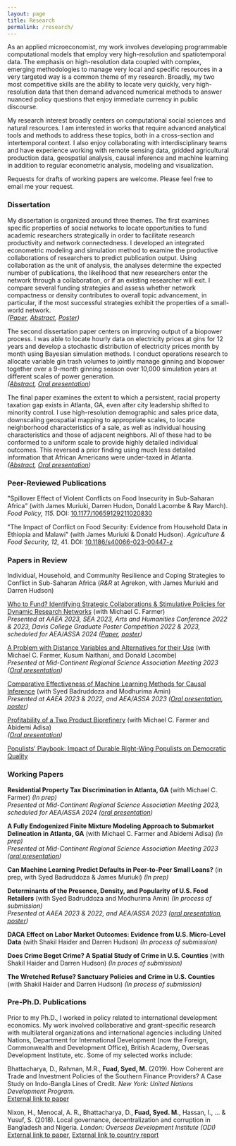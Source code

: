 ```yaml
---
layout: page
title: Research
permalink: /research/
---
```

As an applied microeconomist, my work involves developing programmable computational models that employ very high-resolution and spatiotemporal data. The emphasis on high-resolution data coupled with complex, emerging methodologies to manage very local and specific resources in a very targeted way is a common theme of my research. Broadly, my two most competitive skills are the ability to locate very quickly, very high-resolution data that then demand advanced numerical methods to answer nuanced policy questions that enjoy immediate currency in public discourse. 

My research interest broadly centers on computational social sciences and natural resources. I am interested in works that require advanced analytical tools and methods to address these topics, both in a cross-section and intertemporal context. I also enjoy collaborating with interdisciplinary teams and have experience working with remote sensing data, gridded agricultural production data, geospatial analysis, causal inference and machine learning in addition to regular econometric analysis, modeling and visualization. 

Requests for drafts of working papers are welcome. Please feel free to email me your request. 

### Dissertation <br>
My dissertation is organized around three themes. The first examines specific properties of social networks to locate opportunities to fund academic researchers strategically in order to facilitate research productivity and network connectedness. I developed an integrated econometric modeling and simulation method to examine the productive collaborations of researchers to predict publication output. Using collaboration as the unit of analysis, the analyses determine the expected number of publications, the likelihood that new researchers enter the network through a collaboration, or if an existing researcher will exit. I compare several funding strategies and assess whether network compactness or density contributes to overall topic advancement, in particular, if the most successful strategies exhibit the properties of a small-world network. <br>
*([Paper](/PPT_Strength%20of%20weak%20ties.pdf), [Abstract](/abstracts/networks.md), [Poster](/Poster_Strength%20of%20weak%20ties.pdf))*

The second dissertation paper centers on improving output of a biopower process. I was able to locate hourly data on electricity prices at gins for 12 years and develop a stochastic distribution of electricity prices month by month using Bayesian simulation methods. I conduct operations research to allocate variable gin trash volumes to jointly manage ginning and biopower together over a 9-month ginning season over 10,000 simulation years at different scales of power generation. <br>
*([Abstract](/abstracts/bioenergy.md), [Oral presentation](/PPT_Bioenergy.pdf))*

The final paper examines the extent to which a persistent, racial property taxation gap exists in Atlanta, GA, even after city leadership shifted to minority control. I use high-resolution demographic and sales price data, downscaling geospatial mapping to appropriate scales, to locate neighborhood characteristics of a sale, as well as individual housing characteristics and those of adjacent neighbors. All of these had to be conformed to a uniform scale to provide highly detailed individual outcomes. This reversed a prior finding using much less detailed information that African Americans were under-taxed in Atlanta. <br>
*([Abstract](/abstracts/atlanta_tax.md), [Oral presentation](/PPT_Bias%20in%20Atlanta%20property%20tax.pdf))*

### Peer-Reviewed Publications <br>
"Spillover Effect of Violent Conflicts on Food Insecurity in Sub-Saharan Africa" (with James Muriuki, Darren Hudon, Donald Lacombe & Ray March). *Food Policy, 115.* DOI: [10.1177/10659129211020830](https://doi.org/10.1016/j.foodpol.2023.102417) <br> 

"The Impact of Conflict on Food Security: Evidence from Household Data in Ethiopia and Malawi" (with James Muriuki & Donald Hudson). *Agriculture & Food Security, 12,* 41. DOI: [10.1186/s40066-023-00447-z](https://doi.org/10.1186/s40066-023-00447-z) <br>

### Papers in Review <br> 
Individual, Household, and Community Resilience and Coping Strategies to Conflict in Sub-Saharan Africa (*R&R* at Agrekon, with James Muriuki and Darren Hudson) <br> 

[Who to Fund? Identifying Strategic Collaborations & Stimulative Policies for Dynamic Research Networks](/abstracts/networks.md) (with Michael C. Farmer) <br> 
*Presented at AAEA 2023, SEA 2023, Arts and Humanities Conference 2022 & 2023, Davis College Graduate Poster Competition 2022 & 2023, scheduled for AEA/ASSA 2024 ([Paper](/PPT_Strength%20of%20weak%20ties.pdf), [poster](/Poster_Strength%20of%20weak%20ties.pdf))*

[A Problem with Distance Variables and Alternatives for their Use](/abstracts/distance_variables.md) (with Michael C. Farmer, Kusum Naithani, and Donald Lacombe) <br> 
*Presented at Mid-Continent Regional Science Association Meeting 2023 ([Oral presentation](/PPT_Distance%20variables.pdf))*

[Comparative Effectiveness of Machine Learning Methods for Causal Inference](/abstracts/causal_ml.md) (with Syed Badruddoza and Modhurima Amin) <br> 
*Presented at AAEA 2023 & 2022, and AEA/ASSA 2023 ([Oral presentation](/PPT_Comparative%20effectiveness%20of%20causal%20ML.pdf), [poster](/Poster_Comparative%20effectiveness%20of%20causal%20ML.pdf))* 

[Profitability of a Two Product Biorefinery](/abstracts/bioenergy.md) (with Michael C. Farmer and Abidemi Adisa) <br> 
*([Oral presentation](/PPT_Bioenergy.pdf))*

[Populists’ Playbook: Impact of Durable Right-Wing Populists on Democratic Quality](/abstracts/causal_populist.md) <br> 

### Working Papers <br> 
**Residential Property Tax Discrimination in Atlanta, GA** (with Michael C. Farmer) *(In prep)*<br> 
*Presented at Mid-Continent Regional Science Association Meeting 2023, scheduled for AEA/ASSA 2024 ([oral presentation](/PPT_Bias%20in%20Atlanta%20property%20tax.pdf))*

**A Fully Endogenized Finite Mixture Modeling Approach to Submarket Delineation in Atlanta, GA** (with Michael C. Farmer and Abidemi Adisa) *(In prep)*<br> 
*Presented at Mid-Continent Regional Science Association Meeting 2023 ([oral presentation](/PPT_Submarket%20separation%20in%20Atlanta.pdf))*

**Can Machine Learning Predict Defaults in Peer-to-Peer Small Loans?** (in prep, with Syed Badruddoza & James Muriuki) *(In prep)*<br> 

**Determinants of the Presence, Density, and Popularity of U.S. Food Retailers** (with Syed Badruddoza and Modhurima Amin) *(In process of submission)*<br> 
*Presented at AAEA 2023 & 2022, and AEA/ASSA 2023 ([oral presentation](/PPT_Determinants%20of%20food%20retailer%20location.pdf), [poster](/Poster_Determinants%20of%20food%20retailer%20location.pdf))* 

**DACA Effect on Labor Market Outcomes: Evidence from U.S. Micro-Level Data** (with Shakil Haider and Darren Hudson) *(In process of submission)*<br> 

**Does Crime Beget Crime? A Spatial Study of Crime in U.S. Counties** (with Shakil Haider and Darren Hudson) *(In proces of submission)*<br> 

**The Wretched Refuse? Sanctuary Policies and Crime in U.S. Counties** (with Shakil Haider and Darren Hudson) *(In process of submission)*<br> 

### Pre-Ph.D. Publications <br>
Prior to my Ph.D., I worked in policy related to international development economics. My work involved collaborative and grant-specific research with multilateral organizations and international agencies including United Nations, Department for International Development (now the Foreign, Commonwealth and Development Office), British Academy, Overseas Development Institute, etc. Some of my selected works include: 

Bhattacharya, D., Rahman, M.R., **Fuad, Syed, M.** (2019). How Coherent are Trade and Investment Policies of the Southern Finance Providers? A Case Study on Indo-Bangla Lines of Credit. *New York: United Nations
Development Program.*<br> 
[External link to paper](https://unsouthsouth.org/2019/03/18/south-south-ideas-how-coherent-are-trade-and-investment-policies-of-the-southern-finance-providers-a-case-study-on-indo-bangla-lines-of-credit-2019/)

Nixon, H., Menocal, A. R., Bhattacharya, D., **Fuad, Syed. M.**, Hassan, I., ... & Yusuf, S. (2018). Local governance, decentralization and corruption in Bangladesh and Nigeria. *London: Overseas Development Institute (ODI)* <br> 
[External link to paper](https://odi.org/en/publications/local-governance-decentralisation-and-anti-corruption-in-bangladesh-and-nigeria/), [External link to country report](https://odi.org/en/about/our-work/decentralisation-multilevel-governance-and-corruption/)

